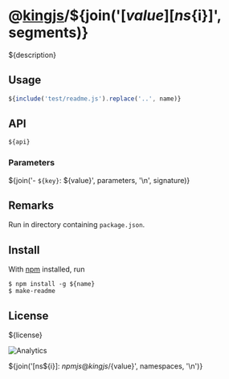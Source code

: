 # @[kingjs][@kingjs]/${join('[${value}][ns${i}]', segments)}
${description}
## Usage
```js
${include('test/readme.js').replace('..', name)}
```
## API
```ts
${api}
```
### Parameters
${join('- `${key}`: ${value}', parameters, '\n', signature)}
## Remarks
Run in directory containing `package.json`.
## Install
With [npm](https://npmjs.org/) installed, run
```
$ npm install -g ${name}
$ make-readme
```
## License
${license}

![Analytics](https://analytics.kingjs.net/{path})

[@kingjs]: ${npmjs}kingjs
${join('[ns${i}]: ${npmjs}@kingjs/${value}', namespaces, '\n')}
